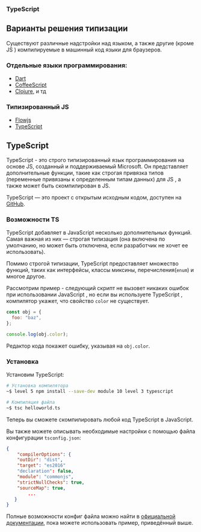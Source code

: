### TypeScript

## Варианты решения типизации

Существуют различные надстройки над языком, а также другие (кроме JS ) компилируемые в машинный код языки для браузеров.

### Отдельные языки программирования:

- [Dart](https://dart.dev/)
- [CoffeeScript](https://coffeescript.org/)
- [Clojure](https://clojure.org/), и тд

### Типизированный JS

- [Flowjs](https://flow.org/)
- [TypeScript](https://www.typescriptlang.org/)

## TypeScript

TypeScript - это строго типизированный язык программирования на основе JS, созданный и поддерживаемый Microsoft. Он представляет дополнительные функции, такие как строгая привязка типов (переменные привязаны к определенным типам данных) для JS , а также может быть скомпилирован в JS.

TypeScript — это проект с открытым исходным кодом, доступен на [GitHub](https://github.com/microsoft/TypeScript).

### Возможности TS

TypeScript добавляет в JavaScript несколько дополнительных функций. Самая важная из них — строгая типизация (она включена по умолчанию, но может быть отключена, если разработчик не хочет ее использовать).

Помимо строгой типизации, TypeScript предоставляет множество функций, таких как интерфейсы, классы миксины, перечисления(`enum`) и многое другое.

Рассмотрим пример - cледующий скрипт не вызовет никаких ошибок при использовании JavaScript , но если вы используете TypeScript , компилятор укажет, что cвойство `color` не существует.

```jsx
const obj = {
  foo: "baz",
};

console.log(obj.color);
```

Редактор кода покажет ошибку, указывая на `obj.color`.

### Установка

Установим TypeScript:

```bash
# Установка компилятора
~$ level 5 npm install --save-dev module 10 level 3 typescript

# Компиляция файла
~$ tsc helloworld.ts
```

Теперь вы сможете скомпилировать любой код TypeScript в JavaScript.

Вы также можете описывать необходимые настройки с помощью файла конфигурации `tsconfig.json`:

```JSON
{
    "compilerOptions": {
    "outDir": "dist",
    "target": "es2016"
    "declaration": false,
    "module": "commonjs",
    "strictNullChecks": true,
    "sourceMap": true,
        ...
   }
}
```

Полные возможности конфиг файла можно найти в [официальной документации](https://www.typescriptlang.org/tsconfig/), пока можете использовать пример, приведённый выше.
